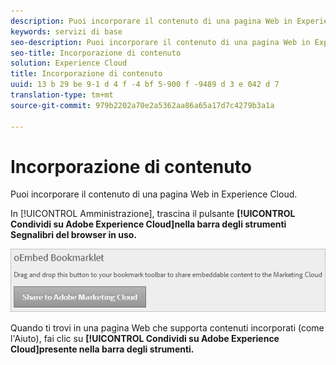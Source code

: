 ```yaml
---
description: Puoi incorporare il contenuto di una pagina Web in Experience Cloud.
keywords: servizi di base
seo-description: Puoi incorporare il contenuto di una pagina Web in Experience Cloud.
seo-title: Incorporazione di contenuto
solution: Experience Cloud
title: Incorporazione di contenuto
uuid: 13 b 29 be 9-1 d 4 f -4 bf 5-900 f -9489 d 3 e 042 d 7
translation-type: tm+mt
source-git-commit: 979b2202a70e2a5362aa86a65a17d7c4279b3a1a

---
```



# Incorporazione di contenuto

Puoi incorporare il contenuto di una pagina Web in Experience Cloud.

In [!UICONTROL Amministrazione], trascina il pulsante **[!UICONTROL Condividi su Adobe Experience Cloud]nella barra degli strumenti Segnalibri del browser in uso.**

![](assets/oembed.png)

Quando ti trovi in una pagina Web che supporta contenuti incorporati (come l&#39;Aiuto), fai clic su **[!UICONTROL Condividi su Adobe Experience Cloud]presente nella barra degli strumenti.**
